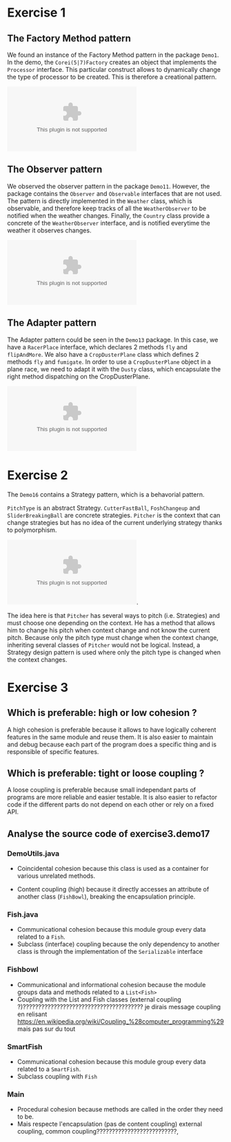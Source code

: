 # Exercise 1

## The Factory Method pattern

We found an instance of the Factory Method pattern in the package `Demo1`.
In the demo, the `Corei(5|7)Factory` creates an object that implements the
`Processor` interface. This particular construct allows to dynamically change
the type of processor to be created. This is therefore a creational pattern.

![Demo1 UML](demo1.eps)


## The Observer pattern

We observed the observer pattern in the package `Demo11`. However, the package
contains the `Observer` and `Observable` interfaces that are not used. The
pattern is directly implemented in the `Weather` class, which is observable, 
and therefore keep tracks of all the `WeatherObserver` to be notified when
the weather changes. Finally, the `Country` class provide a concrete
of the `WeatherObserver` interface, and is notified everytime the weather it
observes changes.

![Demo11 UML](demo11.eps)


## The Adapter pattern

The Adapter pattern could be seen in the `Demo13` package. In this case, we have
a `RacerPlace` interface, which declares 2 methods `fly` and `flipAndMore`.
We also have a `CropDusterPlane` class which defines 2 methods `fly` and `fumigate`.
In order to use a `CropDusterPlane` object in a plane race, we need to adapt it
with the `Dusty` class, which encapsulate the right method dispatching on the
CropDusterPlane.

![Demo13 UML](demo13.eps)


# Exercise 2

The `Demo16` contains a Strategy pattern, which is a behavorial pattern.

`PitchType` is an abstract Strategy. `CutterFastBall`, `FoshChangeup` and `SliderBreakingBall` are concrete strategies. `Pitcher` is the context that can change strategies but has no idea of the current underlying strategy thanks to polymorphism.

![Demo16 UML](demo16.eps).

The idea here is that `Pitcher` has several ways to pitch (i.e. Strategies) and must choose one depending on the context. He has a method that allows him to change his pitch when context change and not know the current pitch. Because only the pitch type must change when the context change, inheriting several classes of `Pitcher` would not be logical. Instead, a Strategy design pattern is used where only the pitch type is changed when the context changes.



# Exercise 3

## Which is preferable: high or low cohesion ?

A high cohesion is preferable because it allows to have logically coherent features in the same module and reuse them. It is also easier to maintain and debug because each part of the program does a specific thing and is responsible of specific features.


## Which is preferable: tight or loose coupling ?

A loose coupling is preferable because small independant parts of programs are more reliable and easier testable. It is also easier to refactor code if the different parts do not depend on each other or rely on a fixed API.

## Analyse the source code of exercise3.demo17

### DemoUtils.java

* Coincidental cohesion because this class is used as a container for various unrelated methods.

* Content coupling (high) because it directly accesses an attribute of another
class (`FishBowl`), breaking the encapsulation principle.

### Fish.java

* Communicational cohesion because this module group every data related to a `Fish`.
* Subclass (interface) coupling because the only dependency to another class is through the implementation of the `Serializable` interface

### Fishbowl

* Communicational and informational cohesion because the module groups data and methods related to a `List<Fish>`
* Coupling with the List and Fish classes (external coupling ?)??????????????????????????????????????? je dirais message coupling en relisant https://en.wikipedia.org/wiki/Coupling_%28computer_programming%29 mais pas sur du tout

### SmartFish

* Communicational cohesion because this module group every data related to a `SmartFish`.
* Subclass coupling with `Fish`

### Main

* Procedural cohesion because methods are called in the order they need to be.
* Mais respecte l'encapsulation (pas de content coupling)
  external coupling, common coupling??????????????????????????,
